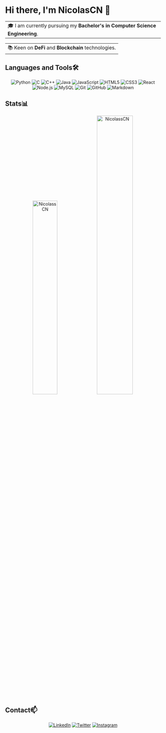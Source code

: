 # Hi there, I'm NicolasCN 👋


<table style="width: 100%">
  <tr>
    <td valign="center">
      🎓 I am currently pursuing my <b>Bachelor's in Computer Science Engineering</b>.
    </td>
  </tr>
</table>

<table style="width: 100%">
  <tr>
    <td valign="center">
      📚 Keen on <b>DeFi</b> and <b>Blockchain</b> technologies.
    </td>
  </tr>
</table>

## Languages and Tools🛠️
<p align="center">
<img src="https://img.shields.io/badge/-Python-000000?style=flat&logo=python" alt="Python" />
<img src="https://img.shields.io/badge/-C-000000?style=flat&logo=c" alt="C" />
<img src="https://img.shields.io/badge/-C++-000000?style=flat&logo=c%2B%2B" alt="C++" />
<img src="https://img.shields.io/badge/-Java-000000?style=flat&logo=java" alt="Java" />
<img src="https://img.shields.io/badge/-JavaScript-000000?style=flat&logo=javascript" alt="JavaScript" />
<img src="https://img.shields.io/badge/-HTML5-000000?style=flat&logo=html5" alt="HTML5" />
<img src="https://img.shields.io/badge/-CSS3-000000?style=flat&logo=css3" alt="CSS3" />
<img src="https://img.shields.io/badge/-React-000000?style=flat&logo=react" alt="React" />
<img src="https://img.shields.io/badge/-Node.js-000000?style=flat&logo=node.js" alt="Node.js" />
<img src="https://img.shields.io/badge/-MySQL-000000?style=flat&logo=mysql" alt="MySQL" />
<img src="https://img.shields.io/badge/-Git-000000?style=flat&logo=git" alt="Git" />
<img src="https://img.shields.io/badge/-GitHub-000000?style=flat&logo=github" alt="GitHub" />
<img src="https://img.shields.io/badge/-Markdown-000000?style=flat&logo=markdown" alt="Markdown" />
</p>


## Stats📊
<p align="center">
<img width="40%" src="https://github-readme-stats.vercel.app/api/top-langs?username=NicolassCN&show_icons=true&theme=highcontrast&title_color=ff8000&text_color=ffffff&locale=en&layout=compact&hide_border=true" alt="NicolassCN" /> 

<img width="48%" src="https://github-readme-streak-stats.herokuapp.com/?user=NicolassCN&theme=highcontrast&hide_border=true" alt="NicolassCN" />
</p>

## Contact📫
<p align="center">
<a href="https://www.linkedin.com/in/nicolascn/" target="blank"><img align="center" src="https://img.shields.io/badge/-LinkedIn-000000?style=flat&logo=linkedin" alt="LinkedIn"/></a>
<a href="https://twitter.com/NicolasCN_" target="blank"><img align="center" src="https://img.shields.io/badge/-Twitter-000000?style=flat&logo=twitter" alt="Twitter"/></a>
<a href="https://www.instagram.com/nicolascn_/" target="blank"><img align="center" src="https://img.shields.io/badge/-Instagram-000000?style=flat&logo=instagram" alt="Instagram"/></a>



<!--
**NicolassCN/NicolassCN** is a ✨ _special_ ✨ repository because its `README.md` (this file) appears on your GitHub profile.

Here are some ideas to get you started:

- 🔭 I’m currently working on ...
- 🌱 I’m currently learning ...
- 👯 I’m looking to collaborate on ...
- 🤔 I’m looking for help with ...
- 💬 Ask me about ...


